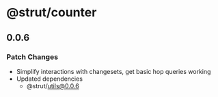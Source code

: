 # @strut/counter

## 0.0.6

### Patch Changes

- Simplify interactions with changesets, get basic hop queries working
- Updated dependencies
  - @strut/utils@0.0.6
